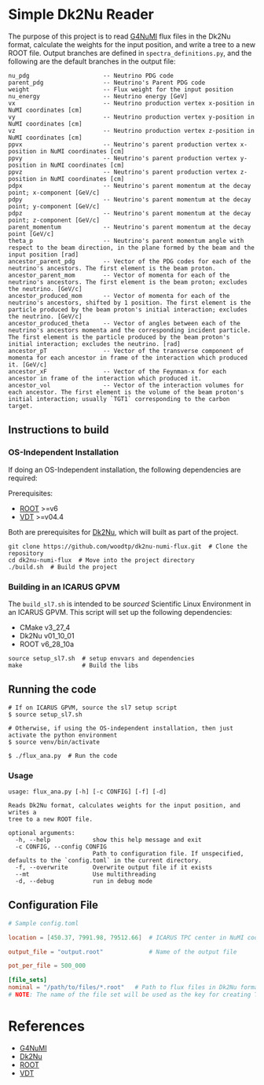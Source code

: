 # Simple Dk2Nu Reader
The purpose of this project is to read [G4NuMI](https://cdcvs.fnal.gov/redmine/projects/numi-beam-sim/wiki) flux files in the Dk2Nu format, calculate the weights for the input position, and write a tree to a new ROOT file.
Output branches are defined in `spectra_definitions.py`, and the following are the default branches in the output file:
```
nu_pdg                     -- Neutrino PDG code
parent_pdg                 -- Neutrino's Parent PDG code
weight                     -- Flux weight for the input position
nu_energy                  -- Neutrino energy [GeV]
vx                         -- Neutrino production vertex x-position in NuMI coordinates [cm]
vy                         -- Neutrino production vertex y-position in NuMI coordinates [cm]
vz                         -- Neutrino production vertex z-position in NuMI coordinates [cm]
ppvx                       -- Neutrino's parent production vertex x-position in NuMI coordinates [cm]
ppvy                       -- Neutrino's parent production vertex y-position in NuMI coordinates [cm]
ppvz                       -- Neutrino's parent production vertex z-position in NuMI coordinates [cm]
pdpx                       -- Neutrino's parent momentum at the decay point; x-component [GeV/c]
pdpy                       -- Neutrino's parent momentum at the decay point; y-component [GeV/c]
pdpz                       -- Neutrino's parent momentum at the decay point; z-component [GeV/c]
parent_momentum            -- Neutrino's parent momentum at the decay point [GeV/c]
theta_p                    -- Neutrino's parent momentum angle with respect to the beam direction, in the plane formed by the beam and the input position [rad]
ancestor_parent_pdg        -- Vector of the PDG codes for each of the neutrino's ancestors. The first element is the beam proton.
ancestor_parent_mom        -- Vector of momenta for each of the neutrino's ancestors. The first element is the beam proton; excludes the neutrino. [GeV/c]
ancestor_produced_mom      -- Vector of momenta for each of the neutrino's ancestors, shifted by 1 position. The first element is the particle produced by the beam proton's initial interaction; excludes the neutrino. [GeV/c]
ancestor_produced_theta    -- Vector of angles between each of the neutrino's ancestors momenta and the corresponding incident particle. The first element is the particle produced by the beam proton's initial interaction; excludes the neutrino. [rad]
ancestor_pT                -- Vector of the transverse component of momenta for each ancestor in frame of the interaction which produced it. [GeV/c]
ancestor_xF                -- Vector of the Feynman-x for each ancestor in frame of the interaction which produced it.
ancestor_vol               -- Vector of the interaction volumes for each ancestor. The first element is the volume of the beam proton's initial interaction; usually `TGT1` corresponding to the carbon target.
```

## Instructions to build

### OS-Independent Installation
If doing an OS-Independent installation, the following dependencies are required:

Prerequisites:
- [ROOT](https://root.cern/install/) >=v6
- [VDT](https://github.com/dpiparo/vdt) >=v04.4

Both are prerequisites for [Dk2Nu](https://github.com/NuSoftHEP/dk2nu), which will built as part of the project.

```shell
git clone https://github.com/woodtp/dk2nu-numi-flux.git  # Clone the repository
cd dk2nu-numi-flux  # Move into the project directory
./build.sh  # Build the project
```

### Building in an ICARUS GPVM
The `build_sl7.sh` is intended to be *sourced* Scientific Linux Environment in an ICARUS GPVM.
This script will set up the following dependencies:
- CMake v3_27_4
- Dk2Nu v01_10_01
- ROOT v6_28_10a

```shell
source setup_sl7.sh  # setup envvars and dependencies
make                 # Build the libs
```

## Running the code
```shell
# If on ICARUS GPVM, source the sl7 setup script
$ source setup_sl7.sh

# Otherwise, if using the OS-independent installation, then just activate the python environment
$ source venv/bin/activate

$ ./flux_ana.py  # Run the code
```

### Usage
```
usage: flux_ana.py [-h] [-c CONFIG] [-f] [-d]

Reads Dk2Nu format, calculates weights for the input position, and writes a
tree to a new ROOT file.

optional arguments:
  -h, --help            show this help message and exit
  -c CONFIG, --config CONFIG
                        Path to configuration file. If unspecified, defaults to the `config.toml` in the current directory.
  -f, --overwrite       Overwrite output file if it exists
  --mt                  Use multithreading
  -d, --debug           run in debug mode
```

## Configuration File

```toml
# Sample config.toml

location = [450.37, 7991.98, 79512.66]  # ICARUS TPC center in NuMI coords (x, y, z) [cm]

output_file = "output.root"             # Name of the output file

pot_per_file = 500_000

[file_sets]
nominal = "/path/to/files/*.root"   # Path to flux files in Dk2Nu format
# NOTE: The name of the file set will be used as the key for creating TTrees in the output file
```

# References
- [G4NuMI](https://cdcvs.fnal.gov/redmine/projects/numi-beam-sim/wiki)
- [Dk2Nu](https://github.com/NuSoftHEP/dk2nu)
- [ROOT](https://root.cern/install/)
- [VDT](https://github.com/dpiparo/vdt)

